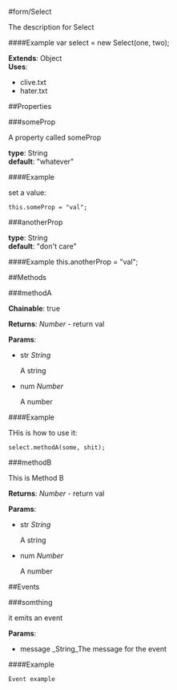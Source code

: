 #form/Select

The description for Select

####Example
 var select = new Select(one, two);

**Extends**: Object  
**Uses**: 
* clive.txt
* hater.txt


##Properties

###someProp

A property called someProp

**type**: String  
**default**: &quot;whatever&quot;

####Example

set a value: 

    this.someProp = "val";

###anotherProp

**type**: String  
**default**: &quot;don&#x27;t care&quot;

####Example
 this.anotherProp = "val";

##Methods

###methodA

**Chainable**: true

**Returns**: _Number_ - return val

**Params**:  
*   str _String_

    A string
*   num _Number_

    A number

####Example

THis is how to use it: 

    select.methodA(some, shit);


###methodB

This is Method B

**Returns**: _Number_ - return val

**Params**:  
*   str _String_

    A string
*   num _Number_

    A number


##Events

###somthing

it emits an event

**Params**:  
*   message _String_The message for the event

####Example

    Event example

